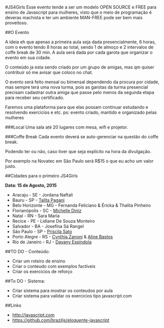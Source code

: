 
#JS4Girls
Esse evento tende a ser um modelo OPEN SOURCE e FREE para ensino de Javascript para mulheres, visto que o meio de programação é deveras machista e ter um ambiente MAN-FREE pode ser bem mais proveitoso.

##O Evento

A ideia eh que apenas a primeira aula seja dada presencialmente, 6 horas, com o evento tendo 8 horas ao total, sendo 1 de almoço e 2 intervalos de coffe break de 30 min. A aula será dada por cada garota que organizar o evento em sua cidade.

O conteúdo ja esta sendo criado por um grupo de amigas, mas qm quiser contribuir só me avisar que coloco no chat.

O evento será feito mensal ou bimensal dependendo da procura por cidade, mas sempre terá uma nova turma, pois as garotas da turma presencial precisam cadastrar outra amiga que passe pelo menos da segunda etapa para receber seu certificado.

Faremos uma plataforma para que elas possam continuar estudando e resolvendo exercicios e etc.
ps: evento criado, mantido e organizado pelas mulheres 

###Local
Uma sala até 20 lugares com mesa, wifi e projetor.

###Coffe Break
Cada evento deverá se auto-gerenciar na questão do coffe break.

Podendo ter ou não, caso tiver que seja explícito na hora da divulgação.

Por exemplo na Novatec em São Paulo será R$15 o que eu acho um valor justo.

##Cidades para o primeiro JS4Girls 

**Data: 15 de Agosto, 2015**

- Aracaju - SE - Jordana Naftali
- Bauru - SP - [Talita Pagani](https://github.com/talitapagani)
- Belo Horizonte - MG - Fernanda Feliciano & Éricka & Thalita Pinheiro
- Florianópolis - SC - [Michelle Diniz](https://github.com/MichelleDiniz)
- Natal - RN - Sara Maria
- Recice - PE - Lidiane De Souza Monteiro
- Salvador - BA - Josefina Sá Rangel
- São Paulo - SP - [Priscila Sato](https://github.com/mayogax)
- Porto Alegre - RS - [Cynthia Zanoni](https://github.com/cyz) & [Aline Bastos](https://github.com/alinebastos)
- Rio de Janeiro - RJ - [Dayany Espíndola](https://github.com/dayanyrec)

##TO DO - Conteúdo:

- Criar um roteiro de ensino
- Criar o conteudo com exemplos factíveis
- Criar os exercicios de reforço

##To DO - Sistema:

- Criar sistema para mostrar os conteudos por aula
- Criar sistema para validar os exercicios tipo javascript.com

##Links

- http://javascript.com
- https://github.com/braziljs/eloquente-javascript

